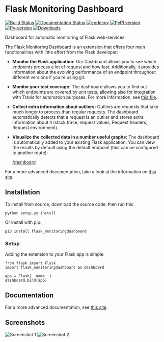 # Flask Monitoring Dashboard
[![Build Status](https://travis-ci.org/flask-dashboard/Flask-MonitoringDashboard.svg?branch=master)](https://travis-ci.org/flask-dashboard/Flask-MonitoringDashboard)
[![Documentation Status](https://readthedocs.org/projects/flask-monitoringdashboard/badge/?version=latest)](http://flask-monitoringdashboard.readthedocs.io/en/latest/?badge=latest)
[![codecov](https://codecov.io/gh/flask-dashboard/Flask-MonitoringDashboard/branch/master/graph/badge.svg)](https://codecov.io/gh/flask-dashboard/Flask-MonitoringDashboard)
[![PyPI version](https://badge.fury.io/py/Flask-MonitoringDashboard.svg)](https://badge.fury.io/py/Flask-MonitoringDashboard)
[![Py-version](https://img.shields.io/pypi/pyversions/flask_monitoringdashboard.svg)](https://img.shields.io/pypi/pyversions/flask_monitoringdashboard.svg)
[![Downloads](http://pepy.tech/badge/flask-monitoringdashboard)](http://pepy.tech/count/flask-monitoringdashboard)

Dashboard for automatic monitoring of Flask web-services.

The Flask Monitoring Dashboard is an extension that offers four main functionalities with little effort from the Flask developer:
- **Monitor the Flask application:**
Our Dashboard allows you to see which endpoints process a lot of request and how fast. 
Additionally, it provides information about the evolving performance of an endpoint throughout different versions if you’re using git.
- **Monitor your test coverage:**
The dashboard allows you to find out which endpoints are covered by unit tests, allowing also for integration with Travis for automation purposes. 
For more information, see [this file](http://flask-monitoringdashboard.readthedocs.io/en/latest/functionality.html#test-coverage-monitoring).
- **Collect extra information about outliers:**
Outliers are requests that take much longer to process than regular requests. 
The dashboard automatically detects that a request is an outlier and stores extra information about it (stack trace, request values, Request headers, Request environment).
- **Visualize the collected data in a number useful graphs:**
The dashboard is automatically added to your existing Flask application.
You can view the results by default using the default endpoint (this can be configured to another route):

    [/dashboard](http://localhost:5000/dashboard)

For a more advanced documentation, take a look at the information on [this site](http://flask-monitoringdashboard.readthedocs.io/en/latest/functionality.html).

## Installation
To install from source, download the source code, then run this:

    python setup.py install

Or install with pip:
    
    pip install flask_monitoringdashboard
    
### Setup
Adding the extension to your Flask app is simple:

    from flask import Flask
    import flask_monitoringdashboard as dashboard

    app = Flask(__name__)
    dashboard.bind(app)
 
## Documentation
For a more advanced documentation, see [this site](http://flask-monitoringdashboard.readthedocs.io).

## Screenshots
![Screenshot 1](/docs/img/screenshot1.png)
![Screenshot 2](/docs/img/screenshot2.png)
